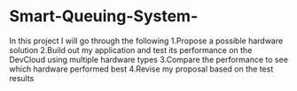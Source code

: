 # Smart-Queuing-System-
In this project I will go through the following 
1.Propose a possible hardware solution
2.Build out my application and test its performance on the DevCloud using multiple hardware types
3.Compare the performance to see which hardware performed best
4.Revise my proposal based on the test results
